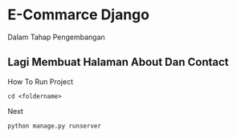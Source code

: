 # E-Commarce Django

Dalam Tahap Pengembangan 


## Lagi Membuat Halaman About Dan Contact

How To Run Project

```
cd <foldername>
```

Next
  ```
  python manage.py runserver
  ```
